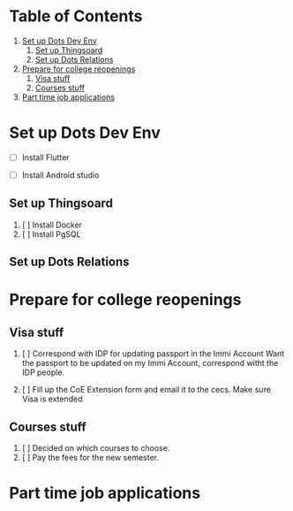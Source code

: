 
# Table of Contents

1.  [Set up Dots Dev Env](#org0cfc838)
    1.  [Set up Thingsoard](#org8b79bd6)
    2.  [Set up Dots Relations](#orgb9e300d)
2.  [Prepare for college reopenings](#org64a479f)
    1.  [Visa stuff](#org2861fdb)
    2.  [Courses stuff](#org871ff79)
3.  [Part time job applications](#orgff00360)


<a id="org0cfc838"></a>

# Set up Dots Dev Env

-   [ ] Install Flutter
-   [ ] Install Android studio


<a id="org8b79bd6"></a>

## Set up Thingsoard

1.  [ ] Install Docker
2.  [ ] Install PgSQL


<a id="orgb9e300d"></a>

## Set up Dots Relations


<a id="org64a479f"></a>

# Prepare for college reopenings


<a id="org2861fdb"></a>

## Visa stuff

1.  [ ] Correspond with IDP for updating passport in the Immi Account
    Want the passport to be updated on my Immi Account, correspond witht the IDP people.

2.  [ ] Fill up the CoE Extension form and email it to the cecs. Make sure Visa is extended


<a id="org871ff79"></a>

## Courses stuff

1.  [ ] Decided on which courses to choose.
2.  [ ] Pay the fees for the new semester.


<a id="orgff00360"></a>

# Part time job applications

